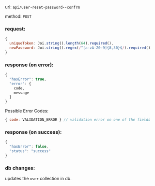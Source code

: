 url: `api/user-reset-password--confrm`

method: `POST`

### request: 
```js
{
  uniqueToken: Joi.string().length(64).required(),
  newPassword: Joi.string().regex(/^[a-zA-Z0-9]{8,30}$/).required()
}
```

### response (on error):
```js
{
  "hasError": true,
  "error": {
    code,
    message
  }
}
```

Possible Error Codes:
```js
{ code: VALIDATION_ERROR } // validation error on one of the fields
```

### response (on success):
```js
{
  "hasError": false,
  "status": "success"
}
```

### db changes:
updates the `user` collection in db.